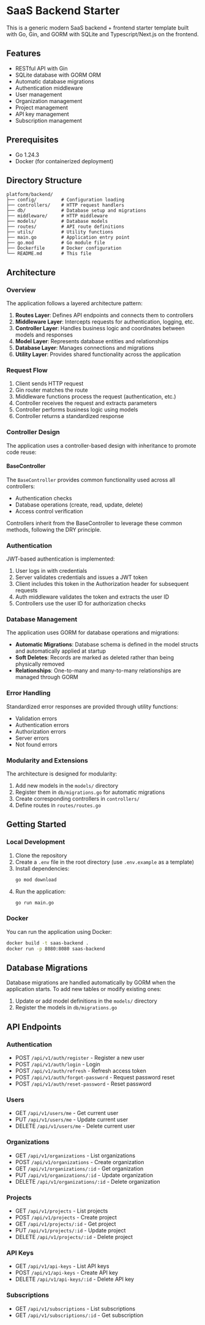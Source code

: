 # SaaS Backend Starter

This is a generic modern SaaS backend + frontend starter template built with Go, Gin, and GORM with SQLite and Typescript/Next.js on the frontend.

## Features

- RESTful API with Gin
- SQLite database with GORM ORM
- Automatic database migrations
- Authentication middleware
- User management
- Organization management
- Project management
- API key management
- Subscription management

## Prerequisites

- Go 1.24.3
- Docker (for containerized deployment)

## Directory Structure

```
platform/backend/
├── config/         # Configuration loading
├── controllers/    # HTTP request handlers
├── db/             # Database setup and migrations
├── middleware/     # HTTP middleware
├── models/         # Database models
├── routes/         # API route definitions
├── utils/          # Utility functions
├── main.go         # Application entry point
├── go.mod          # Go module file
├── Dockerfile      # Docker configuration
└── README.md       # This file
```

## Architecture

### Overview

The application follows a layered architecture pattern:

1. **Routes Layer**: Defines API endpoints and connects them to controllers
2. **Middleware Layer**: Intercepts requests for authentication, logging, etc.
3. **Controller Layer**: Handles business logic and coordinates between models and responses
4. **Model Layer**: Represents database entities and relationships
5. **Database Layer**: Manages connections and migrations
6. **Utility Layer**: Provides shared functionality across the application

### Request Flow

1. Client sends HTTP request
2. Gin router matches the route
3. Middleware functions process the request (authentication, etc.)
4. Controller receives the request and extracts parameters
5. Controller performs business logic using models
6. Controller returns a standardized response

### Controller Design

The application uses a controller-based design with inheritance to promote code reuse:

#### BaseController

The `BaseController` provides common functionality used across all controllers:

- Authentication checks
- Database operations (create, read, update, delete)
- Access control verification

Controllers inherit from the BaseController to leverage these common methods, following the DRY principle.

### Authentication

JWT-based authentication is implemented:

1. User logs in with credentials
2. Server validates credentials and issues a JWT token
3. Client includes this token in the Authorization header for subsequent requests
4. Auth middleware validates the token and extracts the user ID
5. Controllers use the user ID for authorization checks

### Database Management

The application uses GORM for database operations and migrations:

- **Automatic Migrations**: Database schema is defined in the model structs and automatically applied at startup
- **Soft Deletes**: Records are marked as deleted rather than being physically removed
- **Relationships**: One-to-many and many-to-many relationships are managed through GORM

### Error Handling

Standardized error responses are provided through utility functions:

- Validation errors
- Authentication errors
- Authorization errors
- Server errors
- Not found errors

### Modularity and Extensions

The architecture is designed for modularity:

1. Add new models in the `models/` directory
2. Register them in `db/migrations.go` for automatic migrations
3. Create corresponding controllers in `controllers/`
4. Define routes in `routes/routes.go`

## Getting Started

### Local Development

1. Clone the repository
2. Create a `.env` file in the root directory (use `.env.example` as a template)
3. Install dependencies:
   ```bash
   go mod download
   ```
4. Run the application:
   ```bash
   go run main.go
   ```

### Docker

You can run the application using Docker:

```bash
docker build -t saas-backend .
docker run -p 8080:8080 saas-backend
```

## Database Migrations

Database migrations are handled automatically by GORM when the application starts. To add new tables or modify existing ones:

1. Update or add model definitions in the `models/` directory
2. Register the models in `db/migrations.go`

## API Endpoints

### Authentication

- POST `/api/v1/auth/register` - Register a new user
- POST `/api/v1/auth/login` - Login
- POST `/api/v1/auth/refresh` - Refresh access token
- POST `/api/v1/auth/forgot-password` - Request password reset
- POST `/api/v1/auth/reset-password` - Reset password

### Users

- GET `/api/v1/users/me` - Get current user
- PUT `/api/v1/users/me` - Update current user
- DELETE `/api/v1/users/me` - Delete current user

### Organizations

- GET `/api/v1/organizations` - List organizations
- POST `/api/v1/organizations` - Create organization
- GET `/api/v1/organizations/:id` - Get organization
- PUT `/api/v1/organizations/:id` - Update organization
- DELETE `/api/v1/organizations/:id` - Delete organization

### Projects

- GET `/api/v1/projects` - List projects
- POST `/api/v1/projects` - Create project
- GET `/api/v1/projects/:id` - Get project
- PUT `/api/v1/projects/:id` - Update project
- DELETE `/api/v1/projects/:id` - Delete project

### API Keys

- GET `/api/v1/api-keys` - List API keys
- POST `/api/v1/api-keys` - Create API key
- DELETE `/api/v1/api-keys/:id` - Delete API key

### Subscriptions

- GET `/api/v1/subscriptions` - List subscriptions
- GET `/api/v1/subscriptions/:id` - Get subscription 
